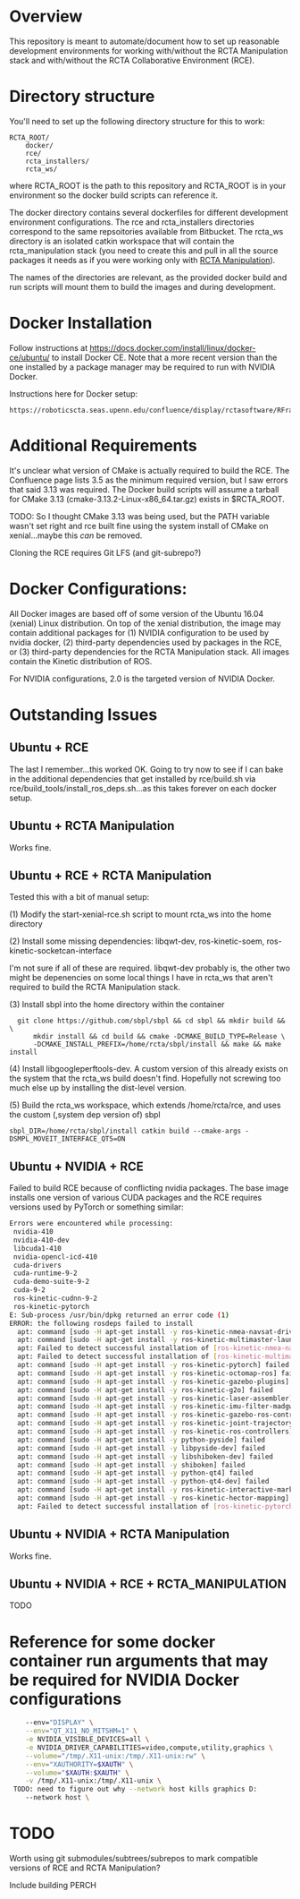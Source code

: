 # Overview

This repository is meant to automate/document how to set up reasonable
development environments for working with/without the RCTA Manipulation
stack and with/without the RCTA Collaborative Environment (RCE).

# Directory structure

You'll need to set up the following directory structure for this to work:

```
RCTA_ROOT/
    docker/
    rce/
    rcta_installers/
    rcta_ws/
```

where RCTA_ROOT is the path to this repository and RCTA_ROOT is in your
environment so the docker build scripts can reference it.

The docker directory contains several dockerfiles for different development
environment configurations. The rce and rcta_installers directories correspond
to the same repsoitories available from Bitbucket. The rcta_ws directory is an
isolated catkin workspace that will contain the rcta_manipulation stack (you
need to create this and pull in all the source packages it needs as if you were
working only with [RCTA Manipulation](https://github.com/aurone/rcta_manipulation)).

The names of the directories are relevant, as the provided docker build and run
scripts will mount them to build the images and during development.

# Docker Installation

Follow instructions at https://docs.docker.com/install/linux/docker-ce/ubuntu/
to install Docker CE. Note that a more recent version than the one installed by
a package manager may be required to run with NVIDIA Docker.

Instructions here for Docker setup:

    https://roboticscta.seas.upenn.edu/confluence/display/rctasoftware/RFrame+Docker+Setup

# Additional Requirements

It's unclear what version of CMake is actually required to build the RCE. The
Confluence page lists 3.5 as the minimum required version, but I saw errors
that said 3.13 was required. The Docker build scripts will assume a tarball
for CMake 3.13 (cmake-3.13.2-Linux-x86_64.tar.gz) exists in $RCTA_ROOT.

TODO: So I thought CMake 3.13 was being used, but the PATH variable wasn't set
right and rce built fine using the system install of CMake on xenial...maybe
this _can_ be removed.

Cloning the RCE requires Git LFS (and git-subrepo?)

# Docker Configurations:

All Docker images are based off of some version of the Ubuntu 16.04 (xenial)
Linux distribution. On top of the xenial distribution, the image may contain
additional packages for (1) NVIDIA configuration to be used by nvidia docker,
(2) third-party dependencies used by packages in the RCE, or (3) third-party
dependencies for the RCTA Manipulation stack. All images contain the Kinetic
distribution of ROS.

For NVIDIA configurations, 2.0 is the targeted version of NVIDIA Docker.

# Outstanding Issues

## Ubuntu + RCE

The last I remember...this worked OK. Going to try now to see if I can bake in
the additional dependencies that get installed by rce/build.sh via
rce/build_tools/install_ros_deps.sh...as this takes forever on each docker
setup.

## Ubuntu + RCTA Manipulation

Works fine.

## Ubuntu + RCE + RCTA Manipulation

Tested this with a bit of manual setup:

(1) Modify the start-xenial-rce.sh script to mount rcta_ws into the home directory

(2) Install some missing dependencies: libqwt-dev, ros-kinetic-soem,
    ros-kinetic-socketcan-interface

  I'm not sure if all of these are required. libqwt-dev probably is, the other
  two might be depenencies on some local things I have in rcta_ws that aren't
  required to build the RCTA Manipulation stack.

(3) Install sbpl into the home directory within the container

      git clone https://github.com/sbpl/sbpl && cd sbpl && mkdir build && \
          mkdir install && cd build && cmake -DCMAKE_BUILD_TYPE=Release \
          -DCMAKE_INSTALL_PREFIX=/home/rcta/sbpl/install && make && make install

(4) Install libgoogleperftools-dev. A custom version of this already exists on
    the system that the rcta_ws build doesn't find. Hopefully not screwing too
    much else up by installing the dist-level version.

(5) Build the rcta_ws workspace, which extends /home/rcta/rce, and uses the
    custom (,system dep version of) sbpl

    sbpl_DIR=/home/rcta/sbpl/install catkin build --cmake-args -DSMPL_MOVEIT_INTERFACE_QT5=ON

## Ubuntu + NVIDIA + RCE

Failed to build RCE because of conflicting nvidia packages. The base image
installs one version of various CUDA packages and the RCE requires versions
used by PyTorch or something similar:

```sh
Errors were encountered while processing:
 nvidia-410
 nvidia-410-dev
 libcuda1-410
 nvidia-opencl-icd-410
 cuda-drivers
 cuda-runtime-9-2
 cuda-demo-suite-9-2
 cuda-9-2
 ros-kinetic-cudnn-9-2
 ros-kinetic-pytorch
E: Sub-process /usr/bin/dpkg returned an error code (1)
ERROR: the following rosdeps failed to install
  apt: command [sudo -H apt-get install -y ros-kinetic-nmea-navsat-driver] failed
  apt: command [sudo -H apt-get install -y ros-kinetic-multimaster-launch] failed
  apt: Failed to detect successful installation of [ros-kinetic-nmea-navsat-driver]
  apt: Failed to detect successful installation of [ros-kinetic-multimaster-launch]
  apt: command [sudo -H apt-get install -y ros-kinetic-pytorch] failed
  apt: command [sudo -H apt-get install -y ros-kinetic-octomap-ros] failed
  apt: command [sudo -H apt-get install -y ros-kinetic-gazebo-plugins] failed
  apt: command [sudo -H apt-get install -y ros-kinetic-g2o] failed
  apt: command [sudo -H apt-get install -y ros-kinetic-laser-assembler] failed
  apt: command [sudo -H apt-get install -y ros-kinetic-imu-filter-madgwick] failed
  apt: command [sudo -H apt-get install -y ros-kinetic-gazebo-ros-control] failed
  apt: command [sudo -H apt-get install -y ros-kinetic-joint-trajectory-controller] failed
  apt: command [sudo -H apt-get install -y ros-kinetic-ros-controllers] failed
  apt: command [sudo -H apt-get install -y python-pyside] failed
  apt: command [sudo -H apt-get install -y libpyside-dev] failed
  apt: command [sudo -H apt-get install -y libshiboken-dev] failed
  apt: command [sudo -H apt-get install -y shiboken] failed
  apt: command [sudo -H apt-get install -y python-qt4] failed
  apt: command [sudo -H apt-get install -y python-qt4-dev] failed
  apt: command [sudo -H apt-get install -y ros-kinetic-interactive-marker-twist-server] failed
  apt: command [sudo -H apt-get install -y ros-kinetic-hector-mapping] failed
  apt: Failed to detect successful installation of [ros-kinetic-pytorch]
```

## Ubuntu + NVIDIA + RCTA Manipulation

Works fine.

## Ubuntu + NVIDIA + RCE + RCTA_MANIPULATION

TODO

# Reference for some docker container run arguments that may be required for NVIDIA Docker configurations

```sh
    --env="DISPLAY" \
    --env="QT_X11_NO_MITSHM=1" \
    -e NVIDIA_VISIBLE_DEVICES=all \
    -e NVIDIA_DRIVER_CAPABILITIES=video,compute,utility,graphics \
    --volume="/tmp/.X11-unix:/tmp/.X11-unix:rw" \
    --env="XAUTHORITY=$XAUTH" \
    --volume="$XAUTH:$XAUTH" \
    -v /tmp/.X11-unix:/tmp/.X11-unix \
 TODO: need to figure out why --network host kills graphics D:
    --network host \
```

# TODO

Worth using git submodules/subtrees/subrepos to mark compatible versions of RCE
and RCTA Manipulation?

Include building PERCH
